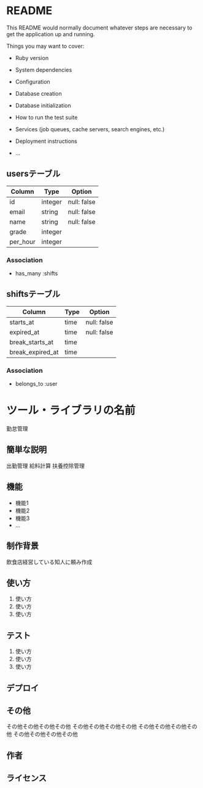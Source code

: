 # README

This README would normally document whatever steps are necessary to get the
application up and running.

Things you may want to cover:

* Ruby version

* System dependencies

* Configuration

* Database creation

* Database initialization

* How to run the test suite

* Services (job queues, cache servers, search engines, etc.)

* Deployment instructions

* ...

## usersテーブル
|Column|Type|Option|
|------|----|------|
|id|integer|null: false|
|email|string|null: false|
|name|string|null: false|
|grade|integer||
|per_hour|integer||
### Association
- has_many :shifts

## shiftsテーブル
|Column|Type|Option|
|------|----|------|
|starts_at|time|null: false|
|expired_at|time|null: false|
|break_starts_at|time||
|break_expired_at|time||
### Association
- belongs_to :user


# ツール・ライブラリの名前
 
勤怠管理
 
## 簡単な説明
 
出勤管理
給料計算
扶養控除管理

 
## 機能
 
- 機能1
- 機能2
- 機能3
- ...
 
 
## 制作背景

飲食店経営している知人に頼み作成

## 使い方
 
1. 使い方
2. 使い方
3. 使い方
 
 
## テスト
 
1. 使い方
2. 使い方
3. 使い方
 
## デプロイ
 

 
## その他
 
その他その他その他その他
その他その他その他その他
その他その他その他その他
その他その他その他その他
 
## 作者
 

 
## ライセンス
 

